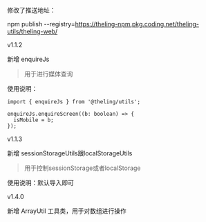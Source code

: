 修改了推送地址：

npm publish --registry=https://theling-npm.pkg.coding.net/theling-utils/theling-web/

v1.1.2

新增 enquireJs

> 用于进行媒体查询

使用说明：

```
import { enquireJs } from '@theling/utils';

enquireJs.enquireScreen((b: boolean) => {
  isMobile = b;
});

```

v1.1.3

新增 sessionStorageUtils跟localStorageUtils

> 用于控制sessionStorage或者localStorage

使用说明：默认导入即可

v1.4.0

新增 ArrayUtil 工具类，用于对数组进行操作
